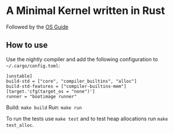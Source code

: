 # A Minimal Kernel written in Rust 

Followed by the [OS Guide](https://os.phil-opp.com/)

## How to use 
Use the nightly compiler and add the following configuration to `~/.cargo/config.toml`: 

```{toml}
[unstable]
build-std = ["core", "compiler_builtins", "alloc"]
build-std-features = ["compiler-builtins-mem"]
[target.'cfg(target_os = "none")']
runner = "bootimage runner"
```

Build: `make build` 
Run: `make run`


To run the tests use `make test` and to test heap allocations run `make test_alloc`. 